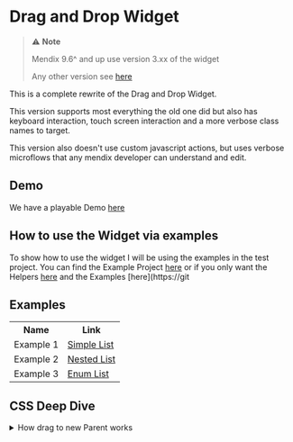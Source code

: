 # Drag and Drop Widget

> ⚠️ **Note**
>
> Mendix 9.6^ and up use version 3.xx of the widget
>
> Any other version see [here](https://mendixlabs.github.io/app-services-components/#/web-widgets/drag-and-drop-widget)

This is a complete rewrite of the Drag and Drop Widget.

This version supports most everything the old one did but also has keyboard interaction, touch screen interaction and a
more verbose class names to target.

This version also doesn't use custom javascript actions, but uses verbose microflows that any mendix developer can
understand and edit.

## Demo

We have a playable Demo [here](https://dnd-lts-sandbox.mxapps.io/index.html?profile=Responsive)

## How to use the Widget via examples

To show how to use the widget I will be using the examples in the test project. You can find the Example Project
[here](https://github.com/mendixlabs/app-services-components/releases/download/draganddropwidget%403.0.0/dnd_lts.mpk) or
if you only want the Helpers
[here](https://github.com/mendixlabs/app-services-components/releases/download/draganddropwidget%403.0.0/DnD_HelpersModule.mpk)
and the Examples [here](https://git

## Examples

<table style="width:100%">
        <tr>
            <th>Name</th>
            <th>Link</th>
        </tr>
        <tr>
            <td>Example 1</td>
            <td><a href="https://mendixlabs.github.io/app-services-components/#/web-widgets/dndExamples/example1">Simple List</a></td>
        </tr>
        <tr>
            <td>Example 2</td>
            <td><a href="https://mendixlabs.github.io/app-services-components/#/web-widgets/dndExamples/example2">Nested List</a></td>
        </tr>
        <tr>
            <td>Example 3</td>
            <td><a href="https://mendixlabs.github.io/app-services-components/#/web-widgets/dndExamples/example3">Enum List</a></td>
        </tr>

</table>

## CSS Deep Dive

<details><summary>How drag to new Parent works</summary>

## Styling

The widget exposes a lot of class names that you can target for custom styling

**Note:** Pseudo styling, like `:hover`, is not recommended and could lead to some issues.

The widget is wrapped with the class name given in `Unique Container Name` looking something like this:

```html
<!-- some cool HTML -->
<div class="TEXT_FROM_Unique_Container_Name">
    <Widget />
</div>
```

### Generic and Specific Styles

So all css is encapsulated, but if you wanted to write universal styles for 2 or more Widgets, the widget exposes
generic and specific class names: e.g.

```html
<!-- some cool HTML -->
<Widget>
    <div
        class="TEXT_FROM_Unique_Container_Name_dnd_draggable_item
        dnd_draggable_item"
    >
        Drag Me
    </div>
</Widget>
```

So for every class name there is a generic one and specific one prefixed with `Unique Container Name`

### Odd and Even Class Names

As the widget adds and removes class names for all interactions with it it gives odd and even class names.

If there is a class name `draggable` there is a `_not_draggable`. Below is the list of css names on a Draggable element
that is in rest:

```text
Unique_Container_Name_dnd_draggable_item
dnd_draggable_item

Unique_Container_Name__dnd_draggable_not_new // not recommended
dnd_draggable_not_new // not recommended

Unique_Container_Name__dnd_draggable_not_over
dnd_draggable_not_over

Unique_Container_Name__dnd_draggable_not_hover
dnd_draggable_not_hover

Unique_Container_Name__dnd_draggable_not_dragging
dnd_draggable_not_dragging
```

### Special Class names

There is a droppable area at bottom of the widget that takes up the height by its parent/ or the whole empty widget.
This is done for if you want a droppable region bigger that the list is long:

**NOTE** Use with caution as it will always return -1 index. So id you get -1 in you mendix microflow, know that that
dropped item must be added to the bottom of the list

```text
Unique_Container_dnd_draggable_container_droppable
dnd_draggable_container_droppable
```

At the bottom of every iteration in the list there is an empty `div` what can be styles as a spacer, this can be margin,
padding or height/width.

```text
Unique_Container_dnd_draggable_container_not_dragging
dnd_draggable_container_not_dragging

Unique_Container_dnd_draggable_container_dragging
dnd_draggable_container_dragging
```

### Drag Preview

Drag preview has most of the same classnames as the individual items rendered except it is nested a lithe different so
be cause's when it come to nesting/specificity.

-   Drag Preview Container

```text
Unique_Container_dnd_drag_preview_container
dnd_drag_preview_container
```

-   Drag Preview Item

```text
Unique_Container_dnd_draggable_item
dnd_draggable_item

Unique_Container_dnd_drag_preview_item
dnd_drag_preview_item
```

## Some oddities when nesting.

As nesting can cause oddities, and the functionality does depend on on the way you style it.

So lets see some practical examples

**Hover Event**

```scss
//  Mouse Hover Over Item
.dnd_draggable_hover {
    background-color: green;
}
```

<img src='https://raw.githubusercontent.com/mendixlabs/app-services-components/main/packages/web-widgets/drag-and-drop-widget/assets/hover.gif'/>

```scss
//  Space Created Above on Drag Over
.isAbove {
    background-color: blue;
}
//  Space Created Below on Drag Over
.isBelow {
    background-color: red;
}
```

<img src='https://raw.githubusercontent.com/mendixlabs/app-services-components/main/packages/web-widgets/drag-and-drop-widget/assets/above-below.gif'/>

**Dragging Event**

```scss
.dnd_draggable_dragging {
    background-color: brown;
}
```

<img src='https://raw.githubusercontent.com/mendixlabs/app-services-components/main/packages/web-widgets/drag-and-drop-widget/assets/dragging.gif'/>

</detail>
